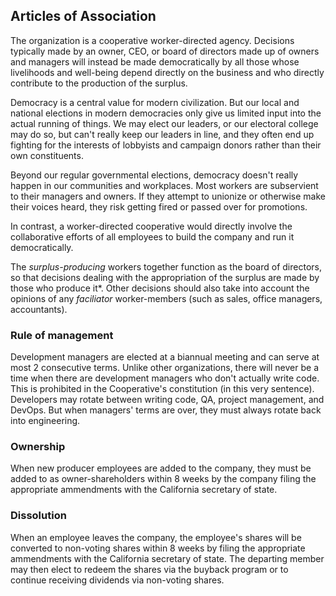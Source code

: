 ## Articles of Association

The organization is a cooperative worker-directed agency. Decisions typically made by an owner, CEO, or board of directors
made up of owners and managers will instead be made democratically by all those whose livelihoods and well-being depend 
directly on the business and who directly contribute to the production of the surplus.

Democracy is a central value for modern civilization. But our local and national elections in modern democracies only
give us limited input into the actual running of things. We may elect our leaders, or our electoral college may do so,
but can't really keep our leaders in line, and they often end up fighting for the interests of lobbyists and campaign
donors rather than their own constituents.

Beyond our regular governmental elections, democracy doesn't really happen in our communities and workplaces. Most
workers are subservient to their managers and owners. If they attempt to unionize or otherwise make their voices heard,
they risk getting fired or passed over for promotions.

In contrast, a worker-directed cooperative would directly involve the collaborative efforts of all employees to build
the company and run it democratically.

The _surplus-producing_ workers together function as the board of directors, so that decisions dealing with the
appropriation of the surplus are made by those who produce it*. Other decisions should also take into account the
opinions of any _faciliator_ worker-members (such as sales, office managers, accountants).

### Rule of management

Development managers are elected at a biannual meeting and can serve at most 2 consecutive terms.  Unlike other
organizations, there will never be a time when there are development managers who don't actually write code. This is
prohibited in the Cooperative's constitution (in this very sentence). Developers may rotate between writing code, QA,
project management, and DevOps.  But when managers' terms are over, they must always rotate back into engineering.

### Ownership

When new producer employees are added to the company, they must be added to as owner-shareholders within 8 weeks by the
company filing the appropriate ammendments with the California secretary of state.

### Dissolution

When an employee leaves the company, the employee's shares will be converted to non-voting shares within 8 weeks by
filing the appropriate ammendments with the California secretary of state. The departing member may then elect to
redeem the shares via the buyback program or to continue receiving dividends via non-voting shares.
